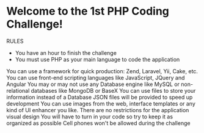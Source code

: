 Welcome to the 1st PHP Coding Challenge!
==================

RULES

<ul>
<li>You have an hour to finish the challenge</li>
<li>You must use PHP as your main language to code the application</li>
</ul>
You can use a framework for quick production: Zend, Laravel, Yii, Cake, etc.
You can use front-end scripting languages like JavaScript, JQuery and Angular
You may or may not use any Database engine like MySQL or non-relational databases like MongoDB or BaseX
You can use files to store your information instead of a Database
JSON files will be provided to speed up development
You can use images from the web, interface templates or any kind of UI enhancer you like. There are no restrictions for the application visual design
You will have to turn in your code so try to keep it as organized as possible
Cell phones won't be allowed during the challenge

